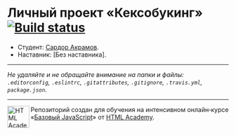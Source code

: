 # Личный проект «Кексобукинг» [![Build status][travis-image]][travis-url]

* Студент: [Сардор Акрамов](https://up.htmlacademy.ru/javascript/9/user/229384).
* Наставник: [Без наставника].

---

_Не удаляйте и не обращайте внимание на папки и файлы:_<br>
_`.editorconfig`, `.eslintrc`, `.gitattributes`, `.gitignore`, `.travis.yml`, `package.json`._

---

<a href="https://htmlacademy.ru/intensive/javascript"><img align="left" width="50" height="50" title="HTML Academy" src="https://up.htmlacademy.ru/static/img/intensive/javascript/logo-for-github.svg"></a>

Репозиторий создан для обучения на интенсивном онлайн‑курсе «[Базовый JavaScript](https://htmlacademy.ru/intensive/javascript)» от [HTML Academy](https://htmlacademy.ru).

[travis-image]: https://travis-ci.org/htmlacademy-javascript/229384-keksobooking.svg?branch=master
[travis-url]: https://travis-ci.org/htmlacademy-javascript/229384-keksobooking
